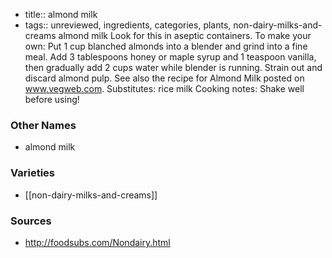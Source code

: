 - title:: almond milk
- tags:: unreviewed, ingredients, categories, plants, non-dairy-milks-and-creams
almond milk Look for this in aseptic containers. To make your own: Put 1 cup blanched almonds into a blender and grind into a fine meal. Add 3 tablespoons honey or maple syrup and 1 teaspoon vanilla, then gradually add 2 cups water while blender is running. Strain out and discard almond pulp. See also the recipe for Almond Milk posted on www.vegweb.com. Substitutes: rice milk Cooking notes: Shake well before using!

### Other Names

* almond milk

### Varieties

* [[non-dairy-milks-and-creams]]

### Sources
* http://foodsubs.com/Nondairy.html
